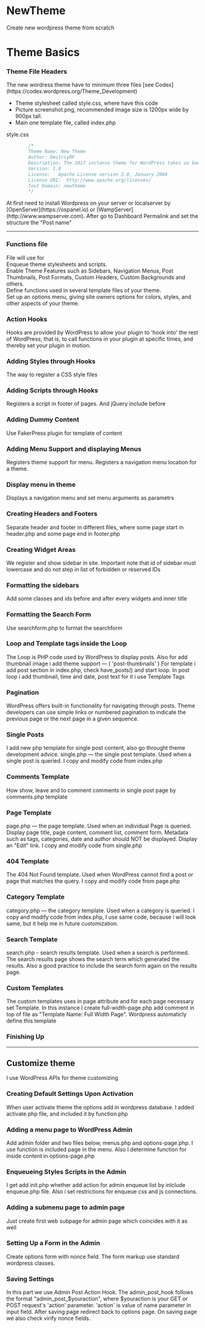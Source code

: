 # NewTheme
Create new wordpress theme from scratch

<h1>Theme Basics</h1>
<h3>Theme File Headers</h3>
The new wordress theme have to minimum three files [see Codex](https://codex.wordpress.org/Theme_Development)
<ul>
    <li>Theme stylesheet called style.css, where have this code</li>
    <li>Picture screenshot.png, recommended image size is 1200px wide by 900px tall. </li>
    <li>Main one template file, called index.php </li>
</ul>
<p>style.css</p>

```css
        /*
        Theme Name: New Theme
        Author: DmitriyRF
        Description: The 2017 inctanse theme for WordPress takes us back to <br> the blog, featuring a full range of post formats, each displayed beautifully in their own unique way.
        Version: 1.0
        License:   Apache License version 2.0, January 2004
        License URI:  http://www.apache.org/licenses/
        Text Domain: newtheme
        */
```

<p>At first need to install Wordpress on your server or localserver by [OpenServer](https://ospanel.io) or [WampServer](http://www.wampserver.com). After go to Dashboard Permalink and set the structure the "Post name" </p>
<hr>
<h3>Functions file</h3>
<p>File will use for <br>
Enqueue theme stylesheets and scripts. <br> 
Enable Theme Features such as Sidebars, Navigation Menus, Post Thumbnails, Post Formats, Custom Headers, Custom Backgrounds and others. <br>
Define functions used in several template files of your theme. <br>
Set up an options menu, giving site owners options for colors, styles, and other aspects of your theme.</p>
<h3>Action Hooks</h3>
<p>Hooks are provided by WordPress to allow your plugin to 'hook into' the rest of WordPress; that is, to call functions in your plugin at specific times, and thereby set your plugin in motion.</p>
<h3>Adding Styles through Hooks</h3>
<p>The way to register a CSS style files</p>
<h3>Adding Scripts through Hooks</h3>
<p>Registers a script in footer of pages. And jQuery include before</p>
<h3>Adding Dummy Content</h3>
<p>Use FakerPress plugin for template of content</p>
<h3>Adding Menu Support and displaying Menus</h3> 
<p>Registers theme support for menu. Registers a navigation menu location for a theme.</p>
<h3>Display menu in theme</h3>
<p>Displays a navigation menu and set menu arguments as parametrs</p>
<h3>Creating Headers and Footers</h3>
<p>Separate header and footer in different files, where some page start in header.php  and some page end in footer.php</p>
<h3>Creating Widget Areas</h3>
<p>We register and show sidebar in site. Important note that id of sidebar must lowercase and do not step in list of forbidden or reserved IDs</p>
<h3>Formatting the sidebars</h3>
<p>Add some classes and ids before and after every widgets and inner title</p>
<h3>Formatting the Search Form</h3>
<p>Use searchform.php to format the searchform </p>
<h3>Loop and Template tags inside the Loop</h3>
<p>The Loop is PHP code used by WordPress to display posts. Also for add thumbnail image i add theme support — ( 'post-thumbnails' ) For template i add post section in index.php, check have_posts() and start loop. In post loop i add thumbnail, time and date, post text for it i use Template Tags </p>
<h3>Pagination</h3>
<p>WordPress offers built-in functionality for navigating through posts. Theme developers can use simple links or numbered pagination to indicate the previous page or the next page in a given sequence.</p>
<h3>Single Posts</h3>
<p>I add new php template for single post content, also go throught theme development advice. single.php — the single post template. Used when a single post is queried. I copy and modify code from index.php</p>
<h3>Comments Template</h3>
<p>How show, leave and to comment comments in single post page by comments.php template</p>
<h3>Page Template</h3>
<p>page.php — the page template. Used when an individual Page is queried. Display page title, page content, comment list, comment form. Metadata such as tags, categories, date and author should NOT be displayed. Display an "Edit" link. I copy and modify code from single.php</p>
<h3>404 Template</h3>
<p>The 404 Not Found template. Used when WordPress cannot find a post or page that matches the query. I copy and modify code from page.php</p>
<h3>Category Template</h3>
<p>category.php — the category template. Used when a category is queried. I copy and modify code from index.php, I use same code, because i will look same, but it help me in future customization.</p>
<h3>Search Template</h3>
<p>search.php - search results template. Used when a search is performed. The search results page shows the search term which generated the results. Also a good practice to include the search form again on the results page.</p>
<h3>Custom Templates</h3>
<p>The custom templates uses in page attribute and for each page necessary set Template. In this instance I create full-width-page.php add comment in top of file as "Template Name: Full Width Page". Wordpress automaticly define this template</p>
<h3>Finishing Up</h3>
<hr>
<h2>Customize theme</h2>
<p>I use WordPress APIs for theme customizing</p>
<h3>Creating Default Settings Upon Activation</h3>
<p>When user activate theme the options add in wordpress database. I added activate.php file, and included it by function.php</p>
<h3>Adding a menu page to WordPress Admin</h3>
<p>Add admin folder and two files below, menus.php and options-page.php. I use function is included page in the menu. Also I determine function for inside content in options-page.php</p>
<h3>Enqueueing Styles  Scripts in the Admin</h3>
<p>I get add init.php whether add action for admin enqueue list by inlclude enqueue.php file. Also i set restrictions for enqueue css and js connections.</p>
<h3>Adding a submenu page to admin page</h3>
<p>Just create first web subpage for admin page which coincides with it as well</p>
<h3>Setting Up a Form in the Admin</h3>
<p>Create options form with nonce field. The form markup use standard wordpress classes.</p>
<h3>Saving Settings</h3>
<p>In this part we use Admin Post Action Hook.  The admin_post_hook follows the format "admin_post_$youraction", where $youraction is your GET or POST request's 'action' parameter. 'action' is value of name parameter in input field. After saving page redirect back to options page. On saving page we also check virify nonce fields.</p>


 
